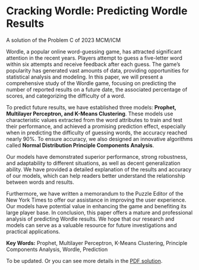 # Cracking Wordle: Predicting Wordle Results

A solution of the Problem C of 2023 MCM/ICM

Wordle, a popular online word-guessing game, has attracted significant attention in the recent years. Players attempt to guess a five-letter word within six attempts and receive feedback after each guess. The game’s popularity has generated vast amounts of data, providing opportunities for statistical analysis and modeling. In this paper, we will present a comprehensive study of the Wordle game, focusing on predicting the number of reported results on a future date, the associated percentage of scores, and categorizing the difficulty of a word. 

To predict future results, we have established three models: **Prophet, Multilayer Perceptron, and K-Means Clustering**. These models use characteristic values extracted from the word attributes to train and test their performance, and achieved a promising prediction effect, especially when in predicting the difficulty of guessing words, the accuracy reached nearly 90%. To ensure accuracy, we also designed an innovative algorithms called **Normal Distribution Principle Components Analysis**. 

Our models have demonstrated superior performance, strong robustness, and adaptability to different situations, as well as decent generalization ability. We have provided a detailed explanation of the results and accuracy of our models, which can help readers better understand the relationship between words and results. 

Furthermore, we have written a memorandum to the Puzzle Editor of the New York Times to offer our assistance in improving the user experience. Our models have potential value in enhancing the game and benefiting its large player base. In conclusion, this paper offers a mature and professional analysis of predicting Wordle results. We hope that our research and models can serve as a valuable resource for future investigations and practical applications.

**Key Words:** Prophet, Multilayer Perceptron, K-Means Clustering, Principle Components Analysis, Wordle, Prediction

To be updated. Or you can see more details in the [PDF solution](https://github.com/be-Frozen/Cracking-Wordle/blob/main/files/MCM_2023.pdf).

